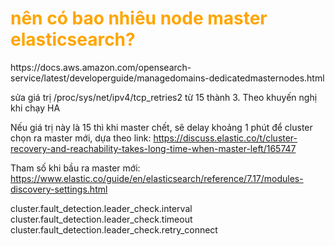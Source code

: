 <h1 style="color:orange">nên có bao nhiêu node master elasticsearch?</h1>
https://docs.aws.amazon.com/opensearch-service/latest/developerguide/managedomains-dedicatedmasternodes.html


sửa giá trị /proc/sys/net/ipv4/tcp_retries2 từ 15 thành 3. Theo khuyến nghị khi chạy HA

Nếu giá trị này là 15 thì khi master chết, sẽ delay khoảng 1 phút để cluster chọn ra master mới, dựa theo link: https://discuss.elastic.co/t/cluster-recovery-and-reachability-takes-long-time-when-master-left/165747

Tham số khi bầu ra master mới: https://www.elastic.co/guide/en/elasticsearch/reference/7.17/modules-discovery-settings.html

cluster.fault_detection.leader_check.interval<br>
cluster.fault_detection.leader_check.timeout<br>
cluster.fault_detection.leader_check.retry_connect<br>